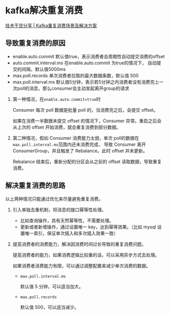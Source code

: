 # kafka解决重复消费

[技术干货分享 | Kafka重复消费场景及解决方案](https://zhuanlan.zhihu.com/p/112745985)

## 导致重复消费的原因

- enable.auto.commit 默认值true，表示消费者会周期性自动提交消费的offset
- auto.commit.interval.ms 在enable.auto.commit 为true的情况下， 自动提交的间隔，默认值5000ms
- max.poll.records 单次消费者拉取的最大数据条数，默认值 500
- max.poll.interval.ms 默认值5分钟，表示若5分钟之内消费者没有消费完上一次poll的消息，那么consumer会主动发起离开group的请求
1. 第一种情况，在`enable.auto.commit=true`时
    
    Consumer 每次 poll 数据是批量 poll 的，当消费完之后，会提交 offset。
    
    如果在消费一半数据未提交 offset 的情况下，Consumer 异常。重启之后会从上次的 offset 开始消费，就会重复消费到部分数据。
    
2. 第二种情况，假如 Consumer 消费能力太弱，单次 poll的数据在 `max.poll.interval.ms`范围内还未消费完成， 导致 Consumer 离开 ConsumerGroup，并且触发了 Rebalance。此时 offset 并未更新。
    
    Rebalance 结束后，重新分配的分区会从之前的 offset 读取数据，导致重复消费。
    

## 解决重复消费的思路

以上两种情况只能通过优化来尽量避免重复消费。

1. 引入单独去重机制，将消息的接口幂等性处理。
    - 比如查询操作，具有天然幂等性，不需要处理。
    - 更新或者新增操作，通过设置唯一 key，达到幂等效果。（比如 mysql 设置唯一索引，保证单次插入和多次插入效果一致）
2. 提高消费者的消费能力，解决因消费时间过长导致的重复消费问题。
    
    提高消费者的能力，如果消费逻辑比较重的话，可以采用异步方式去处理。
    
    如果消费者消费能力有限，可以通过调整配置来减少单次消费的数据。
    
    - `max.poll.interval.ms`
        
        默认值 5 分钟，可以适当加大。
        
    - `max.poll.records`
        
        默认值 500，可以适当减少。